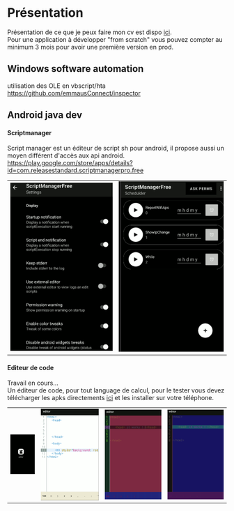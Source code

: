 # Présentation
Présentation de ce que je peux faire mon cv est dispo [ici](https://raw.githubusercontent.com/rdy2go2/presentation/main/cv_developpeur_update.pdf).<br />
Pour une application à développer "from scratch" vous pouvez compter au minimum 3 mois pour avoir une première version en prod.<br />


## Windows software automation
utilisation des OLE en vbscript/hta<br />
https://github.com/emmausConnect/inspector

## Android java dev
#### Scriptmanager
Script manager est un éditeur de script sh pour android, il propose aussi un moyen différent d'accès aux api android.
https://play.google.com/store/apps/details?id=com.releasestandard.scriptmanagerpro.free

<table>
  <tr>
    <td>
      <img src="https://raw.githubusercontent.com/rdy2go2/presentation/main/scriptmanager/images/Screenshot_2021-11-21_17-01-26.png" />
    </td>
    <td>
      <img src="https://raw.githubusercontent.com/rdy2go2/presentation/main/scriptmanager/images/Screenshot_2021-11-21_17-00-59.png" />
    </td>
  </tr>
  </table>

#### Editeur de code
Travail en cours...<br />
Un éditeur de code, pour tout language de calcul, pour le tester vous devez télécharger les apks directements [ici](editor_de_code) et les installer sur votre téléphone.<br />

<table style="border: 0px;">
  <tr>
    <td>
<img src="https://raw.githubusercontent.com/rdy2go2/presentation/main/editor_de_code/images/Screenshot_2021-11-21_16-40-14.png" />
    </td>
    <td>
      <img src="https://raw.githubusercontent.com/rdy2go2/presentation/main/editor_de_code/images/Screenshot_2021-11-21_16-46-34.png" />
    </td>
    <td>
<img src="https://raw.githubusercontent.com/rdy2go2/presentation/main/editor_de_code/images/Screenshot_2021-11-21_16-49-25.png" />
    </td>
    <td>
      <img src="https://raw.githubusercontent.com/rdy2go2/presentation/main/editor_de_code/images/Screenshot_2021-11-21_16-49-39.png" />
    </td>
  </tr>
  </table>

